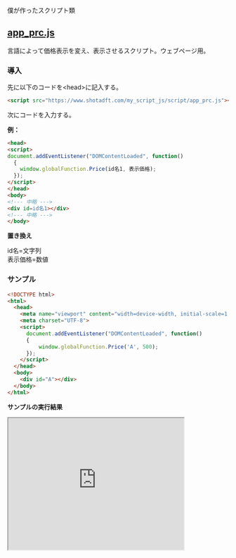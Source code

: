 <p>僕が作ったスクリプト類</p>
<h2><a href="https://www.shotadft.com/my_script_js/script/app_prc.js">app_prc.js</a></h2>
<p>言語によって価格表示を変え、表示させるスクリプト。ウェブページ用。</p>
<h3>導入</h3>
<p>先に以下のコードを&lt;head&gt;に記入する。</p>

```html
<script src="https://www.shotadft.com/my_script_js/script/app_prc.js"></script>
```
<p>次にコードを入力する。</p>
<p><b>例：</b></p>

```html
<head>
<script>
document.addEventListener("DOMContentLoaded", function()
  {
    window.globalFunction.Price(id名1, 表示価格);
  });
</script>
</head>
<body>
<!--- 中略 --->
<div id=id名1></div>
<!--- 中略 --->
</body>
```
<p><b>置き換え</b></p>
<p>id名=文字列<br />
表示価格=数値</p>

<h3>サンプル</h3>

```html
<!DOCTYPE html>
<html>
  <head>
    <meta name="viewport" content="width=device-width, initial-scale=1.0">
    <meta charset="UTF-8">
    <script>
      document.addEventListener("DOMContentLoaded", function()
      {
          window.globalFunction.Price('A', 500);
      });
    </script>
  </head>
  <body>
    <div id="A"></div>
  </body>
</html>
```
<p><b>サンプルの実行結果</b></p>
<iframe
  src="https://www.shotadft.com/my_script_js/SampleSite/Sample1.html"
  title="Sample1"
  width="400"
  height="300">
</iframe>

